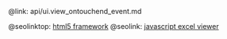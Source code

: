 @link: api/ui.view_ontouchend_event.md

@seolinktop: [html5 framework](https://webix.com)
@seolink: [javascript excel viewer](https://webix.com/widget/excel_viewer/)